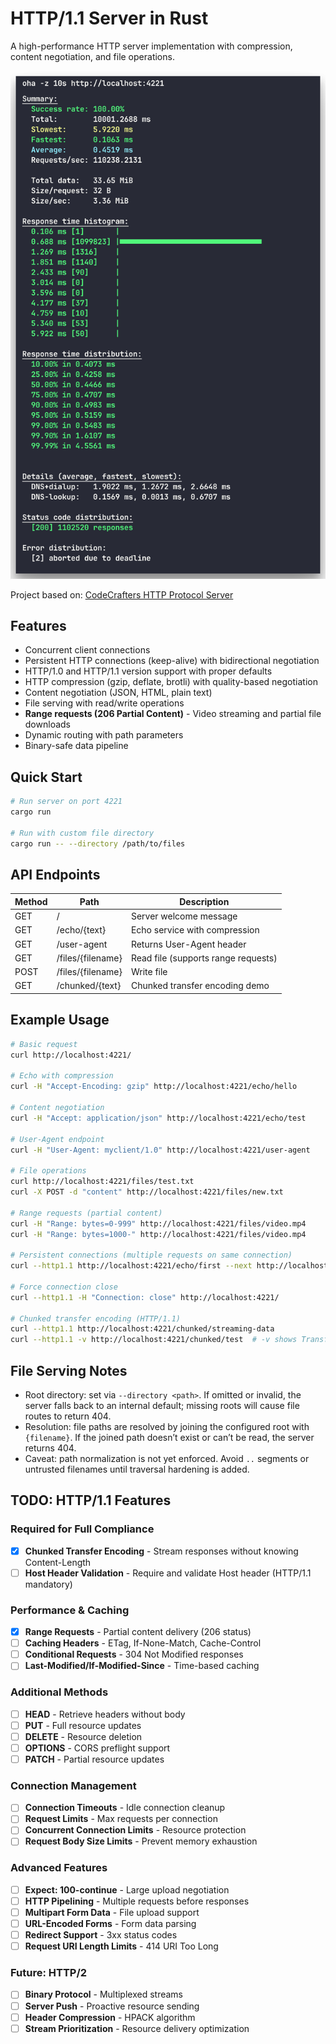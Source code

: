 # HTTP/1.1 Server in Rust

A high-performance HTTP server implementation with compression, content negotiation, and file operations.

<div align="center">
  <img src="Server_Stats.png" alt="Server Performance Stats" width="600">
</div>

Project based on: [CodeCrafters HTTP Protocol Server](https://app.codecrafters.io/courses/http-server/overview)

## Features

- Concurrent client connections
- Persistent HTTP connections (keep-alive) with bidirectional negotiation
- HTTP/1.0 and HTTP/1.1 version support with proper defaults
- HTTP compression (gzip, deflate, brotli) with quality-based negotiation
- Content negotiation (JSON, HTML, plain text)
- File serving with read/write operations
- **Range requests (206 Partial Content)** - Video streaming and partial file downloads
- Dynamic routing with path parameters
- Binary-safe data pipeline

## Quick Start

```bash
# Run server on port 4221
cargo run

# Run with custom file directory
cargo run -- --directory /path/to/files
```

## API Endpoints

| Method | Path | Description |
|--------|------|-------------|
| GET | / | Server welcome message |
| GET | /echo/{text} | Echo service with compression |
| GET | /user-agent | Returns User-Agent header |
| GET | /files/{filename} | Read file (supports range requests) |
| POST | /files/{filename} | Write file |
| GET | /chunked/{text} | Chunked transfer encoding demo |

## Example Usage

```bash
# Basic request
curl http://localhost:4221/

# Echo with compression
curl -H "Accept-Encoding: gzip" http://localhost:4221/echo/hello

# Content negotiation
curl -H "Accept: application/json" http://localhost:4221/echo/test

# User-Agent endpoint
curl -H "User-Agent: myclient/1.0" http://localhost:4221/user-agent

# File operations
curl http://localhost:4221/files/test.txt
curl -X POST -d "content" http://localhost:4221/files/new.txt

# Range requests (partial content)
curl -H "Range: bytes=0-999" http://localhost:4221/files/video.mp4
curl -H "Range: bytes=1000-" http://localhost:4221/files/video.mp4

# Persistent connections (multiple requests on same connection)
curl --http1.1 http://localhost:4221/echo/first --next http://localhost:4221/echo/second

# Force connection close
curl --http1.1 -H "Connection: close" http://localhost:4221/

# Chunked transfer encoding (HTTP/1.1)
curl --http1.1 http://localhost:4221/chunked/streaming-data
curl --http1.1 -v http://localhost:4221/chunked/test  # -v shows Transfer-Encoding: chunked header
```

## File Serving Notes
- Root directory: set via `--directory <path>`. If omitted or invalid, the server falls back to an internal default; missing roots will cause file routes to return 404.
- Resolution: file paths are resolved by joining the configured root with `{filename}`. If the joined path doesn’t exist or can’t be read, the server returns 404.
- Caveat: path normalization is not yet enforced. Avoid `..` segments or untrusted filenames until traversal hardening is added.

## TODO: HTTP/1.1 Features

### Required for Full Compliance
- [x] **Chunked Transfer Encoding** - Stream responses without knowing Content-Length
- [ ] **Host Header Validation** - Require and validate Host header (HTTP/1.1 mandatory)

### Performance & Caching
- [x] **Range Requests** - Partial content delivery (206 status)
- [ ] **Caching Headers** - ETag, If-None-Match, Cache-Control
- [ ] **Conditional Requests** - 304 Not Modified responses
- [ ] **Last-Modified/If-Modified-Since** - Time-based caching

### Additional Methods
- [ ] **HEAD** - Retrieve headers without body
- [ ] **PUT** - Full resource updates
- [ ] **DELETE** - Resource deletion
- [ ] **OPTIONS** - CORS preflight support
- [ ] **PATCH** - Partial resource updates

### Connection Management
- [ ] **Connection Timeouts** - Idle connection cleanup
- [ ] **Request Limits** - Max requests per connection
- [ ] **Concurrent Connection Limits** - Resource protection
- [ ] **Request Body Size Limits** - Prevent memory exhaustion

### Advanced Features
- [ ] **Expect: 100-continue** - Large upload negotiation
- [ ] **HTTP Pipelining** - Multiple requests before responses
- [ ] **Multipart Form Data** - File upload support
- [ ] **URL-Encoded Forms** - Form data parsing
- [ ] **Redirect Support** - 3xx status codes
- [ ] **Request URI Length Limits** - 414 URI Too Long

### Future: HTTP/2
- [ ] **Binary Protocol** - Multiplexed streams
- [ ] **Server Push** - Proactive resource sending
- [ ] **Header Compression** - HPACK algorithm
- [ ] **Stream Prioritization** - Resource delivery optimization
